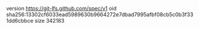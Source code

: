 version https://git-lfs.github.com/spec/v1
oid sha256:13302cf6033ead5989630b9664272e7dbad7995afbf08cb5c0b3f331dd6cbbce
size 342183
